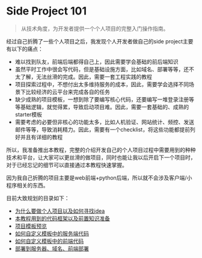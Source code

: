 # Side Project 101

> 从技术角度，为开发者提供一个个人项目的完整入门操作指南。

经过自己折腾了一些个人项目之后，我发现个人开发者做自己的side project主要有以下的痛点：

- 难以找到队友，前端后端都得自己上，因此需要学会基础的前后端知识
- 虽然平时工作中很会写代码，但是基础设施方面，比如域名、部署等等，还不太了解，无法丝滑的完成。因此，需要一套工程实践的教程
- 项目探索过程中，不想付出太多维持服务的成本，因此，需要学会选择不同场景下比较经济的云平台来完成各自的任务
- 缺少成熟的项目模板，一想到除了要编写核心代码，还要编写一堆登录注册等等基础逻辑，就觉得累，导致启动项目难。因此，需要一套基础的、成熟的starter模板
- 需要考虑的必要但非核心的功能太多，比如人机验证、网站统计、频控、发送邮件等等，导致消耗精力。因此，需要有一个checklist，将这些功能都提前列好并且有详细的教程

所以，我准备推出本教程，完整的介绍开发自己的个人项目过程中需要用到的种种技术和平台，让大家可以更丝滑的做项目，同时也能让我以后开启下一个项目时，对于已经忘记的细节可以直接通过本教程快速掌握。

因为我自己折腾的项目主要是web前端+python后端，所以就不会涉及客户端/小程序相关的东西。

目前大致规划的目录如下：

* [为什么要做个人项目以及如何寻找idea](./1-why.md)
* [本教程用到的代码框架以及前置知识准备](./2-prerequisite.md)
* [项目模板预览](./3-template.md)
* [如何自定义模板中的服务端代码](./4-django-server.md)
* [如何自定义模板中的前端代码](./5-nextjs-frontend.md)
* [部署到服务器、域名、前端部署](./6-deploy.md)
